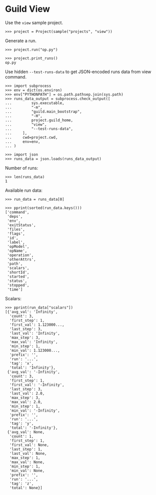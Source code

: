 # Guild View

Use the `view` sample project.

    >>> project = Project(sample("projects", "view"))

Generate a run.

    >>> project.run("op.py")

    >>> project.print_runs()
    op.py

Use hidden `--test-runs-data` to get JSON-encoded runs data from view
command.

    >>> import subprocess
    >>> env = dict(os.environ)
    >>> env["PYTHONPATH"] = os.path.pathsep.join(sys.path)
    >>> runs_data_output = subprocess.check_output([
    ...         sys.executable,
    ...         "-m",
    ...         "guild.main_bootstrap",
    ...         "-H",
    ...         project.guild_home,
    ...         "view",
    ...         "--test-runs-data",
    ...     ],
    ...     cwd=project.cwd,
    ...     env=env,
    ... )

    >>> import json
    >>> runs_data = json.loads(runs_data_output)

Number of runs:

    >>> len(runs_data)
    1

Available run data:

    >>> run_data = runs_data[0]

    >>> pprint(sorted(run_data.keys()))
    ['command',
     'deps',
     'env',
     'exitStatus',
     'files',
     'flags',
     'id',
     'label',
     'opModel',
     'opName',
     'operation',
     'otherAttrs',
     'path',
     'scalars',
     'shortId',
     'started',
     'status',
     'stopped',
     'time']

Scalars:

    >>> pprint(run_data["scalars"])
    [{'avg_val': 'Infinity',
      'count': 3,
      'first_step': 1,
      'first_val': 1.123000...,
      'last_step': 3,
      'last_val': 'Infinity',
      'max_step': 3,
      'max_val': 'Infinity',
      'min_step': 1,
      'min_val': 1.123000...,
      'prefix': '',
      'run': '...',
      'tag': 'x',
      'total': 'Infinity'},
     {'avg_val': '-Infinity',
      'count': 3,
      'first_step': 1,
      'first_val': '-Infinity',
      'last_step': 3,
      'last_val': 2.0,
      'max_step': 3,
      'max_val': 2.0,
      'min_step': 1,
      'min_val': '-Infinity',
      'prefix': '',
      'run': '...',
      'tag': 'y',
      'total': '-Infinity'},
     {'avg_val': None,
      'count': 1,
      'first_step': 1,
      'first_val': None,
      'last_step': 1,
      'last_val': None,
      'max_step': 1,
      'max_val': None,
      'min_step': 1,
      'min_val': None,
      'prefix': '',
      'run': '...',
      'tag': 'z',
      'total': None}]
